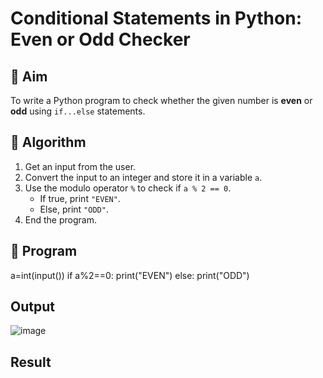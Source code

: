 # Conditional Statements in Python: Even or Odd Checker

## 🎯 Aim
To write a Python program to check whether the given number is **even** or **odd** using `if...else` statements.

## 🧠 Algorithm
1. Get an input from the user.
2. Convert the input to an integer and store it in a variable `a`.
3. Use the modulo operator `%` to check if `a % 2 == 0`.
   - If true, print `"EVEN"`.
   - Else, print `"ODD"`.
4. End the program.

## 🧾 Program
a=int(input())
if a%2==0:
   print("EVEN")
else:
   print("ODD")
## Output
![image](https://github.com/user-attachments/assets/c7be96c3-fa22-4500-9615-814978df3a0e)

## Result
